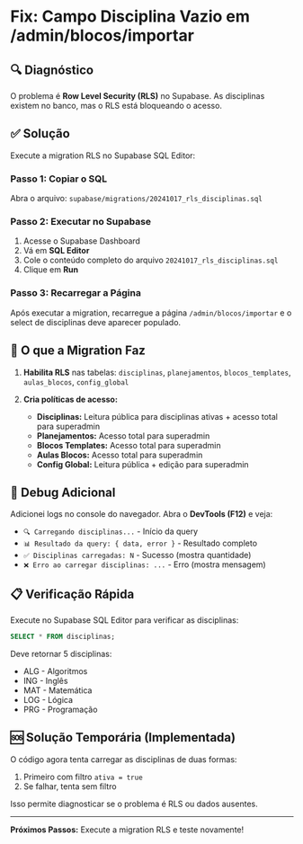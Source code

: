 # Fix: Campo Disciplina Vazio em /admin/blocos/importar

## 🔍 Diagnóstico

O problema é **Row Level Security (RLS)** no Supabase. As disciplinas existem no banco, mas o RLS está bloqueando o acesso.

## ✅ Solução

Execute a migration RLS no Supabase SQL Editor:

### Passo 1: Copiar o SQL

Abra o arquivo: `supabase/migrations/20241017_rls_disciplinas.sql`

### Passo 2: Executar no Supabase

1. Acesse o Supabase Dashboard
2. Vá em **SQL Editor**
3. Cole o conteúdo completo do arquivo `20241017_rls_disciplinas.sql`
4. Clique em **Run**

### Passo 3: Recarregar a Página

Após executar a migration, recarregue a página `/admin/blocos/importar` e o select de disciplinas deve aparecer populado.

## 🔧 O que a Migration Faz

1. **Habilita RLS** nas tabelas: `disciplinas`, `planejamentos`, `blocos_templates`, `aulas_blocos`, `config_global`

2. **Cria políticas de acesso:**
   - **Disciplinas:** Leitura pública para disciplinas ativas + acesso total para superadmin
   - **Planejamentos:** Acesso total para superadmin
   - **Blocos Templates:** Acesso total para superadmin
   - **Aulas Blocos:** Acesso total para superadmin
   - **Config Global:** Leitura pública + edição para superadmin

## 🐛 Debug Adicional

Adicionei logs no console do navegador. Abra o **DevTools (F12)** e veja:

- `🔍 Carregando disciplinas...` - Início da query
- `📊 Resultado da query: { data, error }` - Resultado completo
- `✅ Disciplinas carregadas: N` - Sucesso (mostra quantidade)
- `❌ Erro ao carregar disciplinas: ...` - Erro (mostra mensagem)

## 📋 Verificação Rápida

Execute no Supabase SQL Editor para verificar as disciplinas:

```sql
SELECT * FROM disciplinas;
```

Deve retornar 5 disciplinas:
- ALG - Algoritmos
- ING - Inglês
- MAT - Matemática
- LOG - Lógica
- PRG - Programação

## 🆘 Solução Temporária (Implementada)

O código agora tenta carregar as disciplinas de duas formas:
1. Primeiro com filtro `ativa = true`
2. Se falhar, tenta sem filtro

Isso permite diagnosticar se o problema é RLS ou dados ausentes.

---

**Próximos Passos:** Execute a migration RLS e teste novamente!



